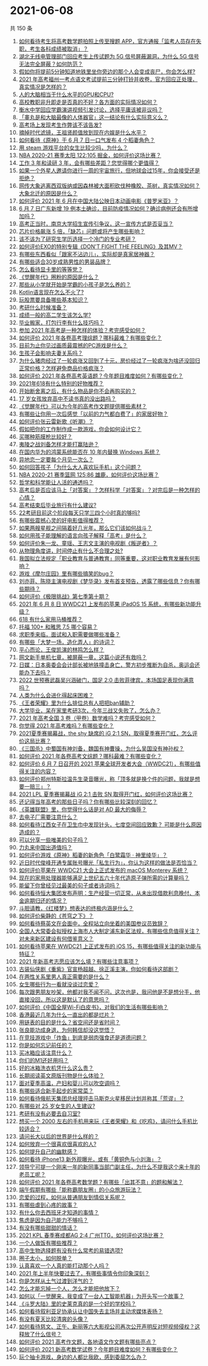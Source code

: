 # 2021-06-08

共 150 条

<!-- BEGIN -->
<!-- 最后更新时间 Tue Jun 08 2021 19:07:37 GMT+0800 (China Standard Time) -->

1. [如何看待考生将高考数学题拍照上传至搜题
   APP，官方通报「监考人员存在失职，考生各科成绩被取消」？](https://www.zhihu.com/question/463826989)
2. [湖北无线电管理部门回应考生上传试题为 5G 信号屏蔽漏洞，为什么 5G
   信号无法完全屏蔽？如何防范？](https://www.zhihu.com/question/463853973)
3. [假如你将提前5分钟知道地铁里坐你旁边的那个人会变成丧尸，你会怎么样?](https://www.zhihu.com/question/463723763)
4. [2021
   年高考福州一考点语文考试提前三分钟打铃并收卷，官方回应正处理，真实情况是怎样的？](https://www.zhihu.com/question/463603842)
5. [人的大脑相当于什么水平的GPU和CPU?](https://www.zhihu.com/question/404006982)
6. [高校教职非升即走是否真的不好？各方面的实际情况如何？](https://www.zhihu.com/question/461415192)
7. [衡水中学回应学霸演讲视频引发讨论，选择平庸该被非议吗？](https://www.zhihu.com/question/462967509)
8. [「睾丸是和大脑最像的人体器官」这一结论有什么实际意义么？](https://www.zhihu.com/question/463156456)
9. [高考场上发现考生作弊该不该告发?](https://www.zhihu.com/question/463567379)
10. [摘掉时代滤镜，王祖贤颜值放到现在内娱是什么水平？](https://www.zhihu.com/question/460820502)
11. [如何看待《原神》于 6 月 7 日一口气发布 4 个稻妻角色？](https://www.zhihu.com/question/463756441)
12. [用 steam 游戏平台的女生比较少吗，为什么？](https://www.zhihu.com/question/451787400)
13. [NBA 2020-21 赛季太阳 122:105
    掘金，如何评价这场比赛？](https://www.zhihu.com/question/463814681)
14. [工作 3 年和读研 3 年，会有哪些差距？您觉得哪个更值得？](https://www.zhihu.com/question/463621272)
15. [如果一个外星人邀请你进行一周的宇宙旅行，但地球会过15年，你会接受还是拒绝？](https://www.zhihu.com/question/463336626)
16. [网传大象逃离西双版纳或因森林被大面积砍伐种橡胶、茶树，真实情况如何？大象北迁的原因是什么？](https://www.zhihu.com/question/463575906)
17. [如何评价 2021 年 6
    月在中国大陆公映日本动画电影《普罗米亚》？](https://www.zhihu.com/question/462217273)
18. [6 月 7 日广东新增 19
    例本土确诊，目前防疫情况如何？确诊病例还会有所增加吗？](https://www.zhihu.com/question/463806780)
19. [高考正当时，南京大学招生宣传引争议，这一宣传方式是否妥当？](https://www.zhihu.com/question/463702038)
20. [芯片价格飙涨 5 倍，「缺芯」问题或将产生哪些影响？](https://www.zhihu.com/question/463574415)
21. [该不该为了研究生学历选择一个冷门的专业考研？](https://www.zhihu.com/question/458850143)
22. [如何评价EXO的特别专辑《DON'T FIGHT THE
    FEELING》及其MV？](https://www.zhihu.com/question/458831246)
23. [有哪些东西看似「跟家不沾边儿」，实际却是真家居神器？](https://www.zhihu.com/question/454606011)
24. [有哪些适合30岁成熟男性的男装品牌？](https://www.zhihu.com/question/265777777)
25. [怎么看待显卡里的等等党？](https://www.zhihu.com/question/448323212)
26. [《觉醒年代》圈粉的原因是什么？](https://www.zhihu.com/question/460648920)
27. [那些从小学就开始是学霸的小孩子是怎么养的？](https://www.zhihu.com/question/427567462)
28. [Kotlin语言现在怎么不火了?](https://www.zhihu.com/question/461471019)
29. [玩股票要具备哪些基本知识？](https://www.zhihu.com/question/19807409)
30. [考研什么时候准备？](https://www.zhihu.com/question/46869085)
31. [成绩一般的高二学生该怎么学?](https://www.zhihu.com/question/463170914)
32. [毕业搬家，打包行李有什么技巧吗？](https://www.zhihu.com/question/462408502)
33. [参加 2021 年高考是一种怎样的体验？考完感受如何？](https://www.zhihu.com/question/463586362)
34. [如何评价 2021 年各卷高考理综题？哪科最难？有哪些变化？](https://www.zhihu.com/question/463595895)
35. [目前为止你见过画质最震撼的PC游戏是什么？](https://www.zhihu.com/question/334549140)
36. [生孩子会影响夫妻关系吗？](https://www.zhihu.com/question/369792300)
37. [为什么猪肉经过了一轮疯涨又回到了十元，房价经过了一轮疯涨为啥还没回归正常价格？怎样避免商品价格疯涨？](https://www.zhihu.com/question/463497801)
38. [如何评价 2021
    年各卷高考英语题？今年题目难度如何？有哪些变化？](https://www.zhihu.com/question/463784127)
39. [2021年618有什么特别的好物推荐？](https://www.zhihu.com/question/461478895)
40. [开始断舍离之后，有什么物品是你不会再购买的？](https://www.zhihu.com/question/457895008)
41. [17 岁女孩放弃高中不读书真的没出路吗？](https://www.zhihu.com/question/456404042)
42. [《觉醒年代》可以为今年的高考作文题提供哪些素材？](https://www.zhihu.com/question/463608592)
43. [有哪些让你用一次后感觉「以前的力气都白费了」的家居好物？](https://www.zhihu.com/question/420760487)
44. [如何评价张云雷新歌《听潮》？](https://www.zhihu.com/question/463789122)
45. [假如把你的工作制作成一款游戏，你会如何设计它？](https://www.zhihu.com/question/462775862)
46. [买哪种筋膜枪比较好？](https://www.zhihu.com/question/376327980)
47. [夷陵之战刘备怎样才能打赢陆逊？](https://www.zhihu.com/question/463713654)
48. [在国内华为的鸿蒙系统能否在 10 年内替换 Windows
    系统？](https://www.zhihu.com/question/462366986)
49. [异地恋一定要每个月见一次么？](https://www.zhihu.com/question/459310231)
50. [如何回答孩子「为什么大人喜欢玩手机」这个问题？](https://www.zhihu.com/question/447361406)
51. [NBA 2020-21 赛季篮网 125:86
    雄鹿，如何评价这场比赛？](https://www.zhihu.com/question/463800490)
52. [哲学和科学能让人活的通透吗？](https://www.zhihu.com/question/463258300)
53. [高考后是否应该马上「对答案」？怎样科学「对答案」？对完后是一种怎样的心情？](https://www.zhihu.com/question/463614773)
54. [高考结束后毕业旅行有什么建议?](https://www.zhihu.com/question/459962607)
55. [22考研目前这个阶段每天只学三四个小时真的够吗?](https://www.zhihu.com/question/456380899)
56. [有哪些震撼心灵的好电影值得推荐？](https://www.zhihu.com/question/353914676)
57. [如果两艘星舰之间隔着好几光年，那么它们该如何战斗？](https://www.zhihu.com/question/462878987)
58. [如何用孩子能理解的语言向孩子解释「高考」是什么？](https://www.zhihu.com/question/463208698)
59. [如何评价朱一龙、童瑶、王志文主演的电视剧《叛逆者》？](https://www.zhihu.com/question/388601614)
60. [从物理角度讲，时间停止有什么不合理之处?](https://www.zhihu.com/question/463532554)
61. [我国拟立法规定「职业教育与普通教育」同等重要，这对职业教育发展有何影响？](https://www.zhihu.com/question/463692657)
62. [游戏《摩尔庄园》里有哪些搞笑的bug？](https://www.zhihu.com/question/463178196)
63. [刘亦菲、陈晓主演电视剧《梦华录》发布首支预告，透露了哪些信息？你有哪些期待？](https://www.zhihu.com/question/463707226)
64. [如何评价《极限挑战》第七季第十期？](https://www.zhihu.com/question/463503577)
65. [2021 年 6 月 8 日 WWDC21 上发布的苹果 iPadOS 15
    系统，有哪些新功能升级？](https://www.zhihu.com/question/463792155)
66. [618 有什么家用马桶推荐？](https://www.zhihu.com/question/280899557)
67. [托福 100+ 和雅思 7.5 哪个容易？](https://www.zhihu.com/question/26489793)
68. [求职季来临，面试和入职需要做哪些准备？](https://www.zhihu.com/question/462924309)
69. [有哪些「大梦一场，造化弄人」的诗词？](https://www.zhihu.com/question/446679548)
70. [平心而论，王俊凯演的林鸣怎么样？](https://www.zhihu.com/question/463762791)
71. [网文新手单机七章，被屏蔽一章，这篇小说还有救吗？](https://www.zhihu.com/question/463752977)
72. [日媒：日本奥委会会计部长被地铁撞击身亡，警方初步推断为自杀，奥运会还能办下去吗？](https://www.zhihu.com/question/463640863)
73. [2022 世预赛武磊吴兴涵破门，国足 2:0
    击败菲律宾，本场国足表现你满意吗？](https://www.zhihu.com/question/463795476)
74. [人类为什么会进化得起床困难？](https://www.zhihu.com/question/463105583)
75. [《王者荣耀》里为什么排位总有人把把ban辅助？](https://www.zhihu.com/question/461168119)
76. [大学毕业，呆在家里考研3次，今年三战又失败了，怎么办？](https://www.zhihu.com/question/41692093)
77. [2021 年高考全国 3 卷（甲卷）数学难吗？考完感受如何？](https://www.zhihu.com/question/463705913)
78. [你觉得 2021 年高考难吗？有哪些变化？](https://www.zhihu.com/question/463675479)
79. [2021夏季赛揭幕战，the shy 缺席的 iG 2:1
    SN，取得夏季赛开门红，怎么评价这局比赛？](https://www.zhihu.com/question/463714199)
80. [《三国杀》中蜀国有神刘备，魏国有神曹操，为什么吴国没有神孙权？](https://www.zhihu.com/question/463422109)
81. [如何评价 2021 年各卷高考文综题？哪科最难？有哪些变化？](https://www.zhihu.com/question/463595992)
82. [如何评价 6 月 7 日召开的 2021
    苹果全球开发者大会（WWDC21），有哪些值得关注的内容？](https://www.zhihu.com/question/463764581)
83. [如何评价郑州特斯拉温先生录音曝光，称「顶多就是换个件的问题，我就是想要一赔三」？](https://www.zhihu.com/question/463510939)
84. [2021 LPL 夏季赛揭幕战 iG 2:1 击败 SN
    取得开门红，如何评价这场比赛？](https://www.zhihu.com/question/463732484)
85. [还记得当年高考的那些日子吗？你有哪些比较深刻的回忆？](https://www.zhihu.com/question/463608450)
86. [《英雄联盟》里，你觉得什么话是对 AD 最大的侮辱？](https://www.zhihu.com/question/457722320)
87. [去电子厂需要注意什么？](https://www.zhihu.com/question/455726048)
88. [如何看待江西女子在卫生巾中发现针头，七度空间回应致歉？
    可能是什么原因造成的？](https://www.zhihu.com/question/463438703)
89. [可以分享一些唯美的句子吗？](https://www.zhihu.com/question/462072956)
90. [力丸来中国出道值吗？](https://www.zhihu.com/question/463265371)
91. [如何评价游戏《原神》稻妻的新角色「白鹭霜华 · 神里绫华」？](https://www.zhihu.com/question/463721778)
92. [近日时代俊峰开通专属账号曝光「私生行为」，你认为这样的做法是否恰当？](https://www.zhihu.com/question/463796878)
93. [如何评价苹果在 WWDC21 大会上正式发布的 macOS Monterey
    系统？](https://www.zhihu.com/question/463794403)
94. [现在的家用处理器能够满足上世纪五六十年代造原子弹所需的计算量吗？](https://www.zhihu.com/question/463181858)
95. [能留下你曾经见过最美的句子或者诗词吗？](https://www.zhihu.com/question/459338437)
96. [如何看待恒大集团发布声明：生产经营一切正常，从未出现借款利息晚付、本金逾期归还的情况？](https://www.zhihu.com/question/463617349)
97. [斗胆请教，《红楼梦》想表达的终极内涵是什么？](https://www.zhihu.com/question/54833966)
98. [如何评价柴静的《苍穹之下》？](https://www.zhihu.com/question/28502197)
99. [如何看待蔡英文在会面中，全程站立向坐着的美国参议员致辞？](https://www.zhihu.com/question/463513769)
100. [全国人大常委会拟授权上海市人大制定浦东新区法规，有哪些信息值得关注？对未来新区建设有何借鉴意义？](https://www.zhihu.com/question/463693326)
101. [如何看待苹果在 WWDC21 上正式发布的 iOS
     15，有哪些值得关注的新功能与特征？](https://www.zhihu.com/question/463789707)
102. [2021 年新高考志愿应该怎么填？有哪些注意事项？](https://www.zhihu.com/question/450148450)
103. [古装仙侠剧《重紫》官宣杨超越、徐正溪主演，你如何看待这部剧？](https://www.zhihu.com/question/463617982)
104. [在两性关系里男人真正需要的是什么？](https://www.zhihu.com/question/319606888)
105. [女生哪些行为一看就没谈过恋爱？](https://www.zhihu.com/question/274051741)
106. [每次跟男朋友吵架，他都对我不闻不问，这次也是，我问他是不是想分手，他直接没回，所以这是默认了的意思吗？](https://www.zhihu.com/question/303113863)
107. [如何评价《中国全屋Wi-Fi白皮书》，对我们的生活有哪些影响？](https://www.zhihu.com/question/463705015)
108. [香港最近几年为什么一直出的都是烂片？](https://www.zhihu.com/question/462877536)
109. [用链表的目的是什么？省空间还是省时间？](https://www.zhihu.com/question/31082722)
110. [张良能功成身退，为何韩信却没这觉悟？](https://www.zhihu.com/question/440992178)
111. [在竞技游戏中「炸鱼」到底是弱肉强食还是道德问题？](https://www.zhihu.com/question/307041782)
112. [你是如何忘记前任的？](https://www.zhihu.com/question/462186615)
113. [买冰箱应该注意什么？](https://www.zhihu.com/question/20178469)
114. [你们的M1还好用吗？](https://www.zhihu.com/question/447835410)
115. [好的冰箱洗衣机凭什么这么贵？](https://www.zhihu.com/question/463416036)
116. [长期阅读英文原版刊物是什么体验？](https://www.zhihu.com/question/264023044)
117. [面对夏季高温，产妇和婴儿可以吹空调吗？](https://www.zhihu.com/question/461128140)
118. [有哪些适合新手起步的家常菜？](https://www.zhihu.com/question/28304820)
119. [如何看待俄航天集团总经理抨击马斯克火星移民计划并称其「荒谬」？](https://www.zhihu.com/question/463587174)
120. [有哪些对 25 岁女生的人生建议?](https://www.zhihu.com/question/447599541)
121. [考研有没有必要去自习室?](https://www.zhihu.com/question/407177379)
122. [想买一个 2000
     左右的手机用来玩《王者荣耀》和《吃鸡》，请问什么手机比较适合？](https://www.zhihu.com/question/458078419)
123. [请问长大以后的世界是什么样的？](https://www.zhihu.com/question/462575562)
124. [如何放弃一个很喜欢很喜欢的人?](https://www.zhihu.com/question/461564379)
125. [如何提升自己的幽默感？](https://www.zhihu.com/question/19568671)
126. [如何看待 iPhone13
     新外观曝光，或有「黄铜色与小刘海」？](https://www.zhihu.com/question/463358441)
127. [领导宁可提一个刚来一年的新同事当部门副主任，为什么不提我这个来十年的老员工呢？](https://www.zhihu.com/question/458785731)
128. [如何评价 2021
     年各卷高考数学题？有哪些「出其不意」的题和解法？](https://www.zhihu.com/question/463527743)
129. [端午假期有哪些「能称霸朋友圈」的小众旅游玩法？](https://www.zhihu.com/question/463262656)
130. [恋爱的过程，如何从普通朋友到情侣关系呢？](https://www.zhihu.com/question/25316274)
131. [有哪些虐到心疼的故事？](https://www.zhihu.com/question/459608042)
132. [有什么你去西班牙才知道的事情？](https://www.zhihu.com/question/340140889)
133. [焦虑是因为自己能力不够吗？](https://www.zhihu.com/question/313138680)
134. [有没有哪些甜甜的情话？](https://www.zhihu.com/question/460123635)
135. [2021 KPL 春季赛成都AG 2:4
     广州TTG，如何评价这场比赛？](https://www.zhihu.com/question/463484387)
136. [一个人做饭有哪些推荐？](https://www.zhihu.com/question/24523223)
137. [高中生物选择题有没有什么常考的易错选项?](https://www.zhihu.com/question/447231694)
138. [圈子太小，如何脱单？](https://www.zhihu.com/question/28757606)
139. [认真喜欢一个人真的能打动那个人吗？](https://www.zhihu.com/question/371261725)
140. [2021 年上半年快要过去了，有哪些事情令你印象深刻？](https://www.zhihu.com/question/463406631)
141. [你是怎样从土气过渡到洋气的？](https://www.zhihu.com/question/267705489)
142. [怎么才能忘掉一个人，怎么才能把他放下？](https://www.zhihu.com/question/462483327)
143. [如何以「一觉醒来，我变成了一台人工智能机器」为开头写一个故事？](https://www.zhihu.com/question/462394457)
144. [《斗罗大陆》里的史莱克真的是一个好的学校吗？](https://www.zhihu.com/question/401677351)
145. [如何看待叙利亚足协承认让中国失去主场并主动求媒体表扬？](https://www.zhihu.com/question/463409034)
146. [有没有夏天比较清爽的头像？](https://www.zhihu.com/question/456333095)
147. [如何看待慈文、正午、新丽等六大影视公司再次公开声明反对短视频侵权？这释放了什么信号？](https://www.zhihu.com/question/463579622)
148. [如何评价 2021 高考作文题，各地语文作文题有哪些亮点？](https://www.zhihu.com/question/463569578)
149. [如何评价 2021
     新高考数学试卷？今年题目难度如何？有哪些变化？](https://www.zhihu.com/question/463698634)
150. [玩个抽卡游戏，身边的人都比我欧，感到委屈怎么办？](https://www.zhihu.com/question/462515325)

<!-- END -->
